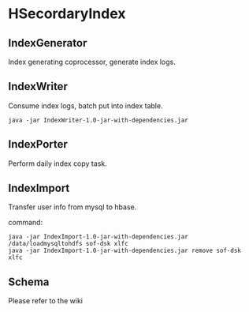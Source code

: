 HSecordaryIndex
===============

## IndexGenerator
Index generating coprocessor, generate index logs.
    
## IndexWriter
Consume index logs, batch put into index table. 
    
    java -jar IndexWriter-1.0-jar-with-dependencies.jar
      
## IndexPorter
Perform daily index copy task.

## IndexImport
Transfer user info from mysql to hbase.
    
command:
    
    java -jar IndexImport-1.0-jar-with-dependencies.jar /data/loadmysqltohdfs sof-dsk xlfc
    java -jar IndexImport-1.0-jar-with-dependencies.jar remove sof-dsk xlfc

## Schema
Please refer to the wiki
